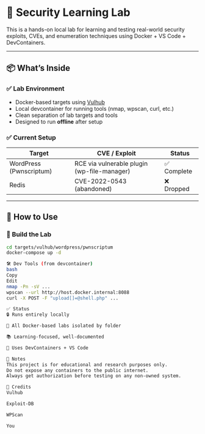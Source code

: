 # 🧪 Security Learning Lab

This is a hands-on local lab for learning and testing real-world security exploits, CVEs, and enumeration techniques using Docker + VS Code + DevContainers.

---

## 📦 What’s Inside

### ✅ Lab Environment
- Docker-based targets using [Vulhub](https://github.com/vulhub/vulhub)
- Local devcontainer for running tools (nmap, wpscan, curl, etc.)
- Clean separation of lab targets and tools
- Designed to run **offline** after setup

### ✅ Current Setup
| Target | CVE / Exploit | Status |
|--------|---------------|--------|
| WordPress (Pwnscriptum) | RCE via vulnerable plugin (wp-file-manager) | ✅ Complete |
| Redis | CVE-2022-0543 (abandoned) | ❌ Dropped |

---

## 🚀 How to Use

### 🧱 Build the Lab
```bash
cd targets/vulhub/wordpress/pwnscriptum
docker-compose up -d

🛠 Dev Tools (from devcontainer)
bash
Copy
Edit
nmap -Pn -sV ...
wpscan --url http://host.docker.internal:8088
curl -X POST -F "upload[]=@shell.php" ...

✅ Status
🔒 Runs entirely locally

📁 All Docker-based labs isolated by folder

📚 Learning-focused, well-documented

🔧 Uses DevContainers + VS Code

📎 Notes
This project is for educational and research purposes only.
Do not expose any containers to the public internet.
Always get authorization before testing on any non-owned system.

🔗 Credits
Vulhub

Exploit-DB

WPScan

You


